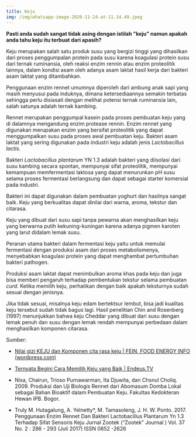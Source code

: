 ```yaml
---
title: Keju
img: /img/whatsapp-image-2020-11-24-at-11.14.49.jpeg
---
```


**Pasti anda sudah sangat tidak asing dengan istilah "keju" namun apakah anda tahu keju itu terbuat dari apasih?**

Keju merupakan salah satu produk susu yang bergizi tinggi yang dihasilkan dari proses penggumpalan protein pada susu karena koagulasi protein susu dari ternak ruminansia, oleh reaksi enzim rennin atau enzim proteolitik lainnya, dalam kondisi asam oleh adanya asam laktat hasil kerja dari bakteri asam laktat yang ditambahkan.

Penggunaan enzim rennet umumnya diperoleh dari ambung anak sapi yang masih menyusui pada induknya, dimana ketersediaannya semakin terbatas sehingga perlu disiasati dengan melihat potensi ternak ruminansia lain, salah satunya adalah ternak kambing.

Rennet merupakan penggumpal kasein pada proses pembuatan keju yang di dalamnya mengandung enzim protease rennin. Enzim rennet yang digunakan merupakan enzim yang bersifat proteolitik yang dapat menggumpalkan susu pada proses awal pembuatan keju. Bakteri asam laktat yang sering digunakan pada industri keju adalah jenis _Lactobacillus lactis_.

Bakteri _Lactobacillus plantarum_ YN 1.3 adalah bakteri yang diisolasi dari susu kambing secara spontan, mempunyai sifat proteolitik, mempunyai kemampuan memfermentasi laktosa yang dapat menurunkan pH susu selama proses fermentasi berlangsung dan dapat sebagai starter komersial pada industri.

Bakteri ini dapat digunakan dalam pembuatan yoghurt dan hasilnya sangat baik. Keju yang berkualitas dapat dinilai dari warna, aroma, tekstur dan citarasa.

Keju yang dibuat dari susu sapi tanpa pewarna akan menghasilkan keju yang berwarna putih kekuning-kuningan karena adanya pigmen karoten yang larut didalam lemak susu.

Peranan utama bakteri dalam fermentasi keju yaitu untuk memulai fermentasi dengan produksi asam dari proses metabolismenya, menyebabkan koagulasi protein yang dapat menghambat pertumbuhan bakteri pathogen.

Produksi asam laktat dapat menimbulkan aroma khas pada keju dan juga bisa memberi pengaruh terhadap pembentukan tekstur selama pembuatan _curd_. Ketika memilih keju, perhatikan dengan baik apakah teksturnya sudah sesuai dengan jenisnya.

Jika tidak sesuai, misalnya keju edam bertektsur lembut, bisa jadi kualitas keju tersebut sudah tidak bagus lagi. Hasil penelitian Chin and Rosenberg (1997) menunjukkan bahwa keju Cheddar yang dibuat dari susu dengan lemak penuh dan susu dengan lemak rendah mempunyai perbedaan dalam menghasilkan komponen citarasa.

Sumber:

- [Nilai gizi KEJU dan Komponen cita rasa keju | FEIN, FOOD ENERGY INFO (wordpress.com)](https://simonbwidjanarko.wordpress.com/2008/06/11/nilai-gizi-keju-dan-komponen-cita-rasa-keju/)

- [Ternyata Begini Cara Memilih Keju yang Baik | Endeus.TV](https://endeus.tv/artikel/ternyata-begini-cara-memilih-keju-yang-baik)

- Nisa, Chairun, Trioso Purnawarman, Ita Djuwita, dan Chsnul Choliq. 2009. Produksi dan Uji Biologis Rennet dari Abomasum Domba Lokal sebagai Bahan Bioaktif dalam Pembuatan Keju. Fakultas Kedokteran Hewan IPB. Bogor.

- Truly M. Hutagalung, A. Yelnetty\*, M. Tamasoleng, J. H. W. Ponto. 2017. Penggunaan Enzim Rennet Dan Bakteri Lactobacillus Plantarum Yn 1.3 Terhadap Sifat Sensoris Keju Jurnal Zootek (“Zootek” Journal ) Vol. 37 No. 2 : 286 - 293 (Juli 2017) ISSN 0852 -2626

